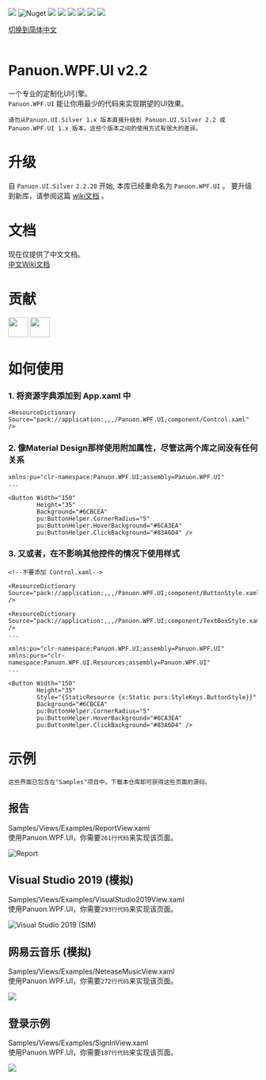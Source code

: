 <a href="https://www.nuget.org/packages/Panuon.WPF.UI" target='_blank'><img src="https://img.shields.io/badge/Nuget-Panuon.WPF.UI-green"></a>
![Nuget](https://img.shields.io/badge/.net%20framework-%E2%89%A54.5-blue)
![](https://img.shields.io/badge/.net-3.1-blue)
![](https://img.shields.io/badge/.net-5-blue)
![](https://img.shields.io/badge/.net-6-blue)
![](https://img.shields.io/nuget/dt/Panuon.UI.Silver)
![](https://img.shields.io/nuget/dt/Panuon.WPF.UI)
![](https://img.shields.io/badge/Visual%20Studio-2019+-813dbf)

[切换到简体中文](https://github.com/PanuonGroup/Panuon.WPF.UI)  
<br/>  

# Panuon.WPF.UI v2.2


一个专业的定制化UI引擎。  
`Panuon.WPF.UI` 能让你用最少的代码来实现期望的UI效果。  

`请勿从Panuon.UI.Silver 1.x 版本直接升级到 Panuon.UI.Silver 2.2 或 Panuon.WPF.UI 1.x 版本。这些个版本之间的使用方式有很大的差异。`  
  
# 升级

自 `Panuon.UI.Silver` `2.2.20` 开始, 本库已经重命名为 `Panuon.WPF.UI` 。 要升级到新库，请参阅这篇 [wiki文档](https://github.com/PanuonGroup/Panuon.WPF.UI/wiki/Release-zh-CN#100) 。  

# 文档  

现在仅提供了中文文档。  
[中文Wiki文档](https://github.com/PanuonGroup/Panuon.WPF.UI/wiki/Home-zh-CN)  

# 贡献
[<img width="40" height="40" src="https://avatars.githubusercontent.com/u/23360265?v=4"></img>](https://github.com/Mochengvia)
[<img width="40" height="40" src="https://avatars.githubusercontent.com/u/45651732?v=4"></img>](https://github.com/GodLeaveMe)
  
# 如何使用
  
### 1. 将资源字典添加到 App.xaml 中

```
<ResourceDictionary Source="pack://application:,,,/Panuon.WPF.UI;component/Control.xaml" />
```

### 2. 像Material Design那样使用附加属性，尽管这两个库之间没有任何关系

```
xmlns:pu="clr-namespace:Panuon.WPF.UI;assembly=Panuon.WPF.UI"
...

<Button Width="150"
        Height="35"
        Background="#6CBCEA"
        pu:ButtonHelper.CornerRadius="5"
        pu:ButtonHelper.HoverBackground="#6CA3EA"
        pu:ButtonHelper.ClickBackground="#83A6D4" />
```

### 3. 又或者，在不影响其他控件的情况下使用样式
```
<!--不要添加 Control.xaml-->

<ResourceDictionary Source="pack://application:,,,/Panuon.WPF.UI;component/ButtonStyle.xaml" />

<ResourceDictionary Source="pack://application:,,,/Panuon.WPF.UI;component/TextBoxStyle.xaml" />
...
```

```
xmlns:pu="clr-namespace:Panuon.WPF.UI;assembly=Panuon.WPF.UI"
xmlns:purs="clr-namespace:Panuon.WPF.UI.Resources;assembly=Panuon.WPF.UI"
...

<Button Width="150"
        Height="35"
        Style="{StaticResource {x:Static purs:StyleKeys.ButtonStyle}}"
        Background="#6CBCEA"
        pu:ButtonHelper.CornerRadius="5"
        pu:ButtonHelper.HoverBackground="#6CA3EA"
        pu:ButtonHelper.ClickBackground="#83A6D4" />
```
  
# 示例 
`这些界面已包含在"Samples"项目中。下载本仓库即可获得这些页面的源码。`  
  
## 报告
Samples/Views/Examples/ReportView.xaml  
使用Panuon.WPF.UI，你需要`261行代码`来实现该页面。  
  
![Report](https://raw.githubusercontent.com/Panuon/Panuon.Documents/master/Resources/Report.png)  

## Visual Studio 2019 (模拟)  
Samples/Views/Examples/VisualStudio2019View.xaml  
使用Panuon.WPF.UI，你需要`293行代码`来实现该页面。  
  
![Visual Studio 2019 (SIM)](https://raw.githubusercontent.com/Panuon/Panuon.Documents/master/Resources/VisualStudio2019.png)
  
  
## 网易云音乐 (模拟)
Samples/Views/Examples/NeteaseMusicView.xaml  
使用Panuon.WPF.UI，你需要`272行代码`来实现该页面。  

![](https://raw.githubusercontent.com/Panuon/Panuon.Documents/master/Resources/NeteaseMusic.png)
  
  
## 登录示例
Samples/Views/Examples/SignInView.xaml  
使用Panuon.WPF.UI，你需要`187行代码`来实现该页面。 

![](https://raw.githubusercontent.com/Panuon/Panuon.Documents/master/Resources/SignIn.png)

